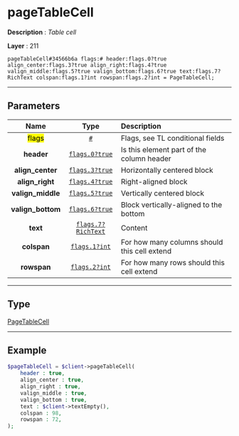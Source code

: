 # pageTableCell

**Description** : *Table cell*

**Layer** : 211

```tl
pageTableCell#34566b6a flags:# header:flags.0?true align_center:flags.3?true align_right:flags.4?true valign_middle:flags.5?true valign_bottom:flags.6?true text:flags.7?RichText colspan:flags.1?int rowspan:flags.2?int = PageTableCell;
```

---

## Parameters

| Name | Type | Description |
| :---: | :---: | :--- |
| <mark>flags</mark> | [`#`](type/#) | Flags, see TL conditional fields |
| **header** | [`flags.0?true`](type/true) | Is this element part of the column header |
| **align_center** | [`flags.3?true`](type/true) | Horizontally centered block |
| **align_right** | [`flags.4?true`](type/true) | Right-aligned block |
| **valign_middle** | [`flags.5?true`](type/true) | Vertically centered block |
| **valign_bottom** | [`flags.6?true`](type/true) | Block vertically-aligned to the bottom |
| **text** | [`flags.7?RichText`](type/RichText) | Content |
| **colspan** | [`flags.1?int`](type/int) | For how many columns should this cell extend |
| **rowspan** | [`flags.2?int`](type/int) | For how many rows should this cell extend |

---

## Type

[PageTableCell](type/PageTableCell)

---

## Example

```php
$pageTableCell = $client->pageTableCell(
	header : true,
	align_center : true,
	align_right : true,
	valign_middle : true,
	valign_bottom : true,
	text : $client->textEmpty(),
	colspan : 98,
	rowspan : 72,
);
```